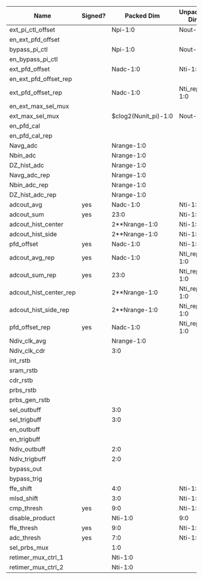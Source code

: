 | Name                       | Signed? | Packed Dim             | Unpacked Dim     | Clock Domain | JTAG Dir | Reset Val |
|----------------------------|---------|------------------------|------------------|--------------|----------|-----------|
| ext_pi_ctl_offset          |         | Npi-1:0                | Nout-1:0         | Test         | out      | 0&135&270&405|
| en_ext_pfd_offset          |         |                        |                  | Test         | out      | 'b1       |
| bypass_pi_ctl              |         | Npi-1:0                | Nout-1:0         | Test         | out      | 0         |
| en_bypass_pi_ctl           |         |                        |                  | Test         | out      | 0         |
| ext_pfd_offset             |         | Nadc-1:0               | Nti-1:0          | Test         | out      | 'd47      |
| en_ext_pfd_offset_rep      |         |                        |                  | Test         | out      | 'b1       |
| ext_pfd_offset_rep         |         | Nadc-1:0               | Nti_rep-1:0      | Test         | out      | 'd27      |
| en_ext_max_sel_mux         |         |                        |                  | Test         | out      | 'b0       |
| ext_max_sel_mux 		     |         | $clog2(Nunit_pi)-1:0   | Nout-1:0         | Test         | out      | 'h1F      |
| en_pfd_cal                 |         |                        |                  | Test         | out      | 'b0       |
| en_pfd_cal_rep             |         |                        |                  | Test         | out      | 'b0       |
| Navg_adc                   |         | Nrange-1:0             |                  | Test         | out      | 'd10      |
| Nbin_adc                   |         | Nrange-1:0             |                  | Test         | out      | 'd6       |
| DZ_hist_adc                |         | Nrange-1:0             |                  | Test         | out      | 'd3       |
| Navg_adc_rep               |         | Nrange-1:0             |                  | Test         | out      | 'd10      |
| Nbin_adc_rep               |         | Nrange-1:0             |                  | Test         | out      | 'd6       |
| DZ_hist_adc_rep            |         | Nrange-1:0             |                  | Test         | out      | 'd3       |
| adcout_avg                 | yes     | Nadc-1:0               | Nti-1:0          | System       | in       |           |
| adcout_sum                 | yes     | 23:0                   | Nti-1:0          | System       | in       |           |
| adcout_hist_center         |         | 2\*\*Nrange-1:0        | Nti-1:0          | System       | in       |           |
| adcout_hist_side           |         | 2\*\*Nrange-1:0        | Nti-1:0          | System       | in       |           |
| pfd_offset                 | yes     | Nadc-1:0               | Nti-1:0          | System       | in       |           |
| adcout_avg_rep             | yes     | Nadc-1:0               | Nti_rep-1:0      | System       | in       |           |
| adcout_sum_rep             | yes     | 23:0                   | Nti_rep-1:0      | System       | in       |           |
| adcout_hist_center_rep     |         | 2\*\*Nrange-1:0        | Nti_rep-1:0      | System       | in       |           |
| adcout_hist_side_rep       |         | 2\*\*Nrange-1:0        | Nti_rep-1:0      | System       | in       |           |
| pfd_offset_rep             | yes     | Nadc-1:0               | Nti_rep-1:0      | System       | in       |           |
| Ndiv_clk_avg               |         | Nrange-1:0             |                  | Test         | out      |   10      |
| Ndiv_clk_cdr               |         | 3:0                    |                  | Test         | out      |   4       |
| int_rstb                   |         |                        |                  | Test         | out      |   0       |
| sram_rstb                  |         |                        |                  | Test         | out      |   1       |
| cdr_rstb                   |         |                        |                  | Test         | out      |   1       |
| prbs_rstb                  |         |                        |                  | Test         | out      |   0       |
| prbs_gen_rstb              |         |                        |                  | Test         | out      |   0       |
| sel_outbuff				 | 		   | 3:0					|				   | Test		  | out 	 |   0		 |
| sel_trigbuff				 | 		   | 3:0					|				   | Test		  | out 	 |   0		 |
| en_outbuff				 | 		   |     					|				   | Test		  | out 	 |   0		 |
| en_trigbuff				 | 		   |     					|				   | Test		  | out 	 |   0		 |
| Ndiv_outbuff				 | 		   | 2:0					|				   | Test		  | out 	 |   0		 |
| Ndiv_trigbuff 			 | 		   | 2:0					|				   | Test		  | out 	 |   0		 |
| bypass_out				 | 		   |     					|				   | Test		  | out 	 |   1		 |
| bypass_trig				 | 		   |     					|				   | Test		  | out 	 |   1		 |
| ffe_shift                  |         | 4:0                    | Nti-1:0          | Test         | out      |   1       |
| mlsd_shift                 |         | 3:0                    | Nti-1:0          | Test         | out      |   1       |
| cmp_thresh                 |   yes   | 9:0                    | Nti-1:0          | Test         | out      |   0       |
| disable_product            |         | Nti-1:0                | 9:0              | Test         | out      |   0       |
| ffe_thresh                 |   yes   | 9:0                    | Nti-1:0          | Test         | out      |   0       |
| adc_thresh                 |   yes   | 7:0                    | Nti-1:0          | Test         | out      |   0       |
| sel_prbs_mux               |         | 1:0                    |                  | Test         | out      |   0       |
| retimer_mux_ctrl_1         |         | Nti-1:0                |                  | Test         | out      |   'b0000111111110000 |
| retimer_mux_ctrl_2         |         | Nti-1:0                |                  | Test         | out      |   'b1111000000000000 |
